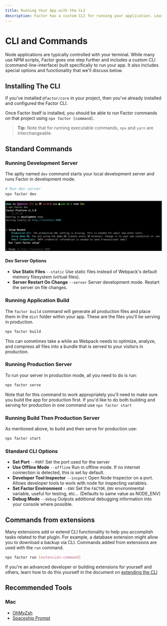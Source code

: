 ```yaml
---
title: Running Your App with the CLI
description: Factor has a custom CLI for running your application. Learn how to use it and set various options.
---
```


# CLI and Commands

Node applications are typically controlled with your terminal. While many use NPM scripts, Factor goes one step further and includes a custom CLI (command-line-interface) built specifically to run your app. It also includes special options and functionality that we'll discuss below.

## Installing The CLI

If you've installed `@factor/core` in your project, then you've already installed and configured the Factor CLI.

Once Factor itself is installed, you should be able to run Factor commands on that project using `npx factor [command]`.

> **Tip:** Note that for running executable commands, `npx` and `yarn` are interchangeable.

## Standard Commands

### Running Development Server

The aptly named `dev` command starts your local development server and runs Factor in development mode.

```bash
# Run dev server
npx factor dev
```

![Dev Server is Running](./img/cli.jpg)

#### Dev Server Options

- **Use Static Files** `--static`
  Use static files instead of Webpack's default memory filesystem (virtual files).
- **Server Restart On Change** `--server`
  Server development mode. Restart the server on file changes.

### Running Application Build

The `factor build` command will generate all production files and place them in the `dist` folder within your app. These are the files you'll be serving in production.

```bash
npx factor build
```

This can sometimes take a while as Webpack needs to optimize, analyze, and compress all files into a bundle that is served to your visitors in production.

### Running Production Server

To run your server in production mode, all you need to do is run:

```bash
npx factor serve
```

Note that for this command to work appropriately you'll need to make sure you build the app for production first. If you'd like to do both building and serving for production in one command use `npx factor start`

### Running Build Then Production Server

As mentioned above, to build and then serve for production use:

```bash
npx factor start
```

### Standard CLI Options

- **Set Port** `--PORT`
  Set the port used for the server
- **Use Offline Mode** `--offline`
  Run in offline mode. If no internet connection is detected, this is set by default.
- **Developer Tool Inspector** `--inspect`
  Open Node Inspector on a port. Allows developer tools to work with node for inspecting variables.
- **Set Factor Environment** `--ENV`
  Set the `FACTOR_ENV` environmental variable, useful for testing, etc... (Defaults to same value as NODE_ENV)
- **Debug Mode** `--debug`
  Outputs additional debugging information into your console where possible.

## Commands from extensions

Many extensions add or extend CLI functionality to help you accomplish tasks related to that plugin. For example, a database extension might allow you to download a backup via CLI. Commands added from extensions are used with the `run` command.

```bash
npx factor run [extension-command]
```

If you're an advanced developer or building extensions for yourself and others, learn how to do this yourself in the document on [extending the CLI](./extend-the-cli)

## Recommended Tools

### Mac

- [OhMyZsh](https://github.com/ohmyzsh/ohmyzsh)
- [Spaceship Prompt](https://github.com/denysdovhan/spaceship-prompt)
